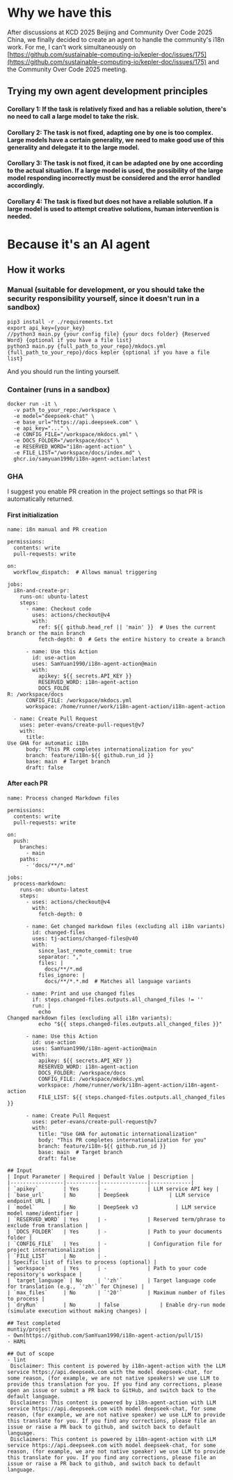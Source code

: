 # Why we have this
After discussions at KCD 2025 Beijing and Community Over Code 2025 China, we finally decided to create an agent to handle the community's i18n work.
For me, I can't work simultaneously on [https://github.com/sustainable-computing-io/kepler-doc/issues/175](https://github.com/sustainable-computing-io/kepler-doc/issues/175) and the Community Over Code 2025 meeting.

## Trying my own agent development principles

#### Corollary 1: If the task is relatively fixed and has a reliable solution, there's no need to call a large model to take the risk.

#### Corollary 2: The task is not fixed, adapting one by one is too complex. Large models have a certain generality, we need to make good use of this generality and delegate it to the large model.

#### Corollary 3: The task is not fixed, it can be adapted one by one according to the actual situation. If a large model is used, the possibility of the large model responding incorrectly must be considered and the error handled accordingly.

#### Corollary 4: The task is fixed but does not have a reliable solution. If a large model is used to attempt creative solutions, human intervention is needed.

# Because it's an AI agent
## How it works
### Manual (suitable for development, or you should take the security responsibility yourself, since it doesn't run in a sandbox)
```
pip3 install -r ./requirements.txt
export api_key={your_key}
//python3 main.py {your config file} {your docs folder} {Reserved Word} {optional if you have a file list}
python3 main.py {full_path_to_your_repo}/mkdocs.yml {full_path_to_your_repo}/docs kepler {optional if you have a file list}
```
And you should run the linting yourself.

### Container (runs in a sandbox)
```
docker run -it \
  -v path_to_your_repo:/workspace \
  -e model="deepseek-chat" \
  -e base_url="https://api.deepseek.com" \
  -e api_key="..." \
  -e CONFIG_FILE="/workspace/mkdocs.yml" \
  -e DOCS_FOLDER="/workspace/docs" \
  -e RESERVED_WORD="i18n-agent-action" \
  -e FILE_LIST="/workspace/docs/index.md" \
  ghcr.io/samyuan1990/i18n-agent-action:latest
```
### GHA
I suggest you enable PR creation in the project settings so that PR is automatically returned.

#### First initialization
```
name: i8n manual and PR creation

permissions:
  contents: write
  pull-requests: write

on:
  workflow_dispatch:  # Allows manual triggering

jobs:
  i8n-and-create-pr:
    runs-on: ubuntu-latest
    steps:
      - name: Checkout code
        uses: actions/checkout@v4
        with:
          ref: ${{ github.head_ref || 'main' }}  # Uses the current branch or the main branch
          fetch-depth: 0  # Gets the entire history to create a branch

      - name: Use this Action
        id: use-action
        uses: SamYuan1990/i18n-agent-action@main
        with:
          apikey: ${{ secrets.API_KEY }}
          RESERVED_WORD: i18n-agent-action
          DOCS_FOLDE
R: /workspace/docs
      CONFIG_FILE: /workspace/mkdocs.yml
      workspace: /home/runner/work/i18n-agent-action/i18n-agent-action

  - name: Create Pull Request
    uses: peter-evans/create-pull-request@v7
    with:
      title:
Use GHA for automatic i18n
      body: "This PR completes internationalization for you"
      branch: feature/i18n-${{ github.run_id }}
      base: main  # Target branch
      draft: false
```
#### After each PR
```
name: Process changed Markdown files

permissions:
  contents: write
  pull-requests: write

on:
  push:
    branches:
      - main
    paths:
      - 'docs/**/*.md'

jobs:
  process-markdown:
    runs-on: ubuntu-latest
    steps:
      - uses: actions/checkout@v4
        with:
          fetch-depth: 0

      - name: Get changed markdown files (excluding all i18n variants)
        id: changed-files
        uses: tj-actions/changed-files@v40
        with:
          since_last_remote_commit: true
          separator: ","
          files: |
            docs/**/*.md
          files_ignore: |
            docs/**/*.*.md  # Matches all language variants

      - name: Print and use changed files
        if: steps.changed-files.outputs.all_changed_files != ''
        run: |
          echo
Changed markdown files (excluding all i18n variants):
          echo "${{ steps.changed-files.outputs.all_changed_files }}"

      - name: Use this Action
        id: use-action
        uses: SamYuan1990/i18n-agent-action@main
        with:
          apikey: ${{ secrets.API_KEY }}
          RESERVED_WORD: i18n-agent-action
          DOCS_FOLDER: /workspace/docs
          CONFIG_FILE: /workspace/mkdocs.yml
          workspace: /home/runner/work/i18n-agent-action/i18n-agent-action
          FILE_LIST: ${{ steps.changed-files.outputs.all_changed_files }}

      - name: Create Pull Request
        uses: peter-evans/create-pull-request@v7
        with:
          title: "Use GHA for automatic internationalization"
          body: "This PR completes internationalization for you"
          branch: feature/i18n-${{ github.run_id }}
          base: main  # Target branch
          draft: false

## Input
| Input Parameter | Required | Default Value | Description |
|-----------------|----------|---------------|-------------|
| `apikey`        | Yes      | -             | LLM service API key |
| `base_url`      | No       | DeepSeek             | LLM service endpoint URL |
| `model`         | No       | DeepSeek v3            | LLM service model name/identifier |
| `RESERVED_WORD` | Yes      | -             | Reserved term/phrase to exclude from translation |
| `DOCS_FOLDER`   | Yes      | -             | Path to your documents folder |
| `CONFIG_FILE`   | Yes      | -             | Configuration file for project internationalization |
| `FILE_LIST`     | No       | -
| Specific list of files to process (optional) |
| `workspace`     | Yes      | -             | Path to your code repository's workspace |
| `target_language` | No     | `'zh'`        | Target language code for translation (e.g., `'zh'` for Chinese) |
| `max_files`     | No       | `'20'`        | Maximum number of files to process |
| `dryRun`        | No       | false             | Enable dry-run mode (simulate execution without making changes) |

## Test completed
muntiy/project
- Own(https://github.com/SamYuan1990/i18n-agent-action/pull/15)
- HAMi

## Out of scope
- lint
 Disclaimer: This content is powered by i18n-agent-action with the LLM service https://api.deepseek.com with the model deepseek-chat, for some reason, (for example, we are not native speakers) we use LLM to provide this translation for you. If you find any corrections, please open an issue or submit a PR back to GitHub, and switch back to the default language.
 Disclaimers: This content is powered by i18n-agent-action with LLM service https://api.deepseek.com with model deepseek-chat, for some reason, (for example, we are not native speaker) we use LLM to provide this translate for you. If you find any corrections, please file an issue or raise a PR back to github, and switch back to default language.
 Disclaimers: This content is powered by i18n-agent-action with LLM service https://api.deepseek.com with model deepseek-chat, for some reason, (for example, we are not native speaker) we use LLM to provide this translate for you. If you find any corrections, please file an issue or raise a PR back to github, and switch back to default language.